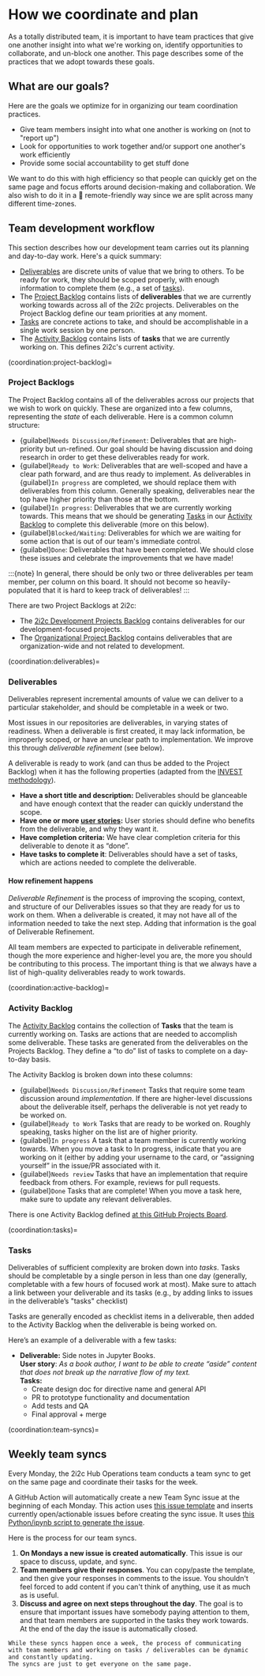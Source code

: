 # How we coordinate and plan

As a totally distributed team, it is important to have team practices that give one another insight into what we're working on, identify opportunities to collaborate, and un-block one another. This page describes some of the practices that we adopt towards these goals.

## What are our goals?

Here are the goals we optimize for in organizing our team coordination practices.

- Give team members insight into what one another is working on (not to "report up")
- Look for opportunities to work together and/or support one another's work efficiently
- Provide some social accountability to get stuff done

We want to do this with high efficiency so that people can quickly get on the same page and focus efforts around decision-making and collaboration. We also wish to do it in a 💯 remote-friendly way since we are split across many different time-zones.

## Team development workflow

This section describes how our development team carries out its planning and day-to-day work.
Here's a quick summary:

* [Deliverables](coordination:deliverables) are discrete units of value that we bring to others. To be ready for work, they should be scoped properly, with enough information to complete them (e.g., a set of [tasks](coordination:tasks)).
* The [Project Backlog](coordination:project-backlog) contains lists of **deliverables** that we are currently working towards across all of the 2i2c projects. Deliverables on the Project Backlog define our team priorities at any moment.
* [Tasks](coordination:tasks) are concrete actions to take, and should be accomplishable in a single work session by one person.
* The [Activity Backlog](coordination:active-backlog) contains lists of **tasks** that we are currently working on. This defines 2i2c's current activity.

(coordination:project-backlog)=
### Project Backlogs

The Project Backlog contains all of the deliverables across our projects that we wish to work on quickly.
These are organized into a few columns, representing the _state_ of each deliverable.
Here is a common column structure:

- {guilabel}`Needs Discussion/Refinement`: Deliverables that are high-priority but un-refined. Our goal should be having discussion and doing research in order to get these deliverables ready for work.
- {guilabel}`Ready to Work`: Deliverables that are well-scoped and have a clear path forward, and are thus ready to implement. As deliverables in {guilabel}`In progress` are completed, we should replace them with deliverables from this column. Generally speaking, deliverables near the top have higher priority than those at the bottom.
- {guilabel}`In progress`: Deliverables that we are currently working towards. This means that we should be generating [Tasks](coordination:tasks) in our [Activity Backlog](https://github.com/orgs/2i2c-org/projects/5) to complete this deliverable (more on this below).
- {guilabel}`Blocked/Waiting`: Deliverables for which we are waiting for some action that is out of our team's immediate control.
- {guilabel}`Done`: Deliverables that have been completed. We should close these issues and celebrate the improvements that we have made!

:::{note}
In general, there should be only two or three deliverables per team member, per column on this board.
It should not become so heavily-populated that it is hard to keep track of deliverables!
:::

There are two Project Backlogs at 2i2c:

- The [2i2c Development Projects Backlog](https://github.com/orgs/2i2c-org/projects/7) contains deliverables for our development-focused projects.
- The [Organizational Project Backlog](https://github.com/2i2c-org/meta/projects/6?fullscreen=true) contains deliverables that are organization-wide and not related to development.

(coordination:deliverables)=
### Deliverables

Deliverables represent incremental amounts of value we can deliver to a particular stakeholder, and should be completable in a week or two. 

Most issues in our repositories are deliverables, in varying states of readiness. When a deliverable is first created, it may lack information, be improperly scoped, or have an unclear path to implementation. We improve this through _deliverable refinement_ (see below).

A deliverable is ready to work (and can thus be added to the Project Backlog) when it has the following properties (adapted from the [INVEST methodology](https://agileforall.com/new-to-agile-invest-in-good-user-stories/)).

- **Have a short title and description:** Deliverables should be glanceable and have enough context that the reader can quickly understand the scope.
- **Have one or more [user stories](https://www.atlassian.com/agile/project-management/user-stories):** User stories should define who benefits from the deliverable, and why they want it.
- **Have completion criteria:** We have clear completion criteria for this deliverable to denote it as “done”.
- **Have tasks to complete it**: Deliverables should have a set of tasks, which are actions needed to complete the deliverable.

#### How refinement happens

_Deliverable Refinement_ is the process of improving the scoping, context, and structure of our Deliverables issues so that they are ready for us to work on them. When a deliverable is created, it may not have all of the information needed to take the next step. Adding that information is the goal of Deliverable Refinement.

All team members are expected to participate in deliverable refinement, though the more experience and higher-level you are, the more you should be contributing to this process.
The important thing is that we always have a list of high-quality deliverables ready to work towards.

(coordination:active-backlog)=
### Activity Backlog

The [Activity Backlog](https://github.com/orgs/2i2c-org/projects/5) contains the collection of **Tasks** that the team is currently working on.
Tasks are actions that are needed to accomplish some deliverable.
These tasks are generated from the deliverables on the Projects Backlog.
They define a “to do” list of tasks to complete on a day-to-day basis.

The Activity Backlog is broken down into these columns:

- {guilabel}`Needs Discussion/Refinement` Tasks that require some team discussion around _implementation_. If there are higher-level discussions about the deliverable itself, perhaps the deliverable is not yet ready to be worked on.
- {guilabel}`Ready to Work` Tasks that are ready to be worked on. Roughly speaking, tasks higher on the list are of higher priority.
- {guilabel}`In progress` A task that a team member is currently working towards. When you move a task to In progress, indicate that you are working on it (either by adding your username to the card, or “assigning yourself” in the issue/PR associated with it.
- {guilabel}`Needs review` Tasks that have an implementation that require feedback from others. For example, reviews for pull requests.
- {guilabel}`Done` Tasks that are complete! When you move a task here, make sure to update any relevant deliverables.

There is one Activity Backlog defined [at this GitHub Projects Board](https://github.com/orgs/2i2c-org/projects/5).

(coordination:tasks)=
### Tasks

Deliverables of sufficient complexity are broken down into _tasks_. Tasks should be completable by a single person in less than one day (generally, completable with a few hours of focused work at most). Make sure to attach a link between your deliverable and its tasks (e.g., by adding links to issues in the deliverable’s "tasks" checklist)

Tasks are generally encoded as checklist items in a deliverable, then added to the Activity Backlog when the deliverable is being worked on.

Here’s an example of a deliverable with a few tasks:

- **Deliverable:** Side notes in Jupyter Books. \
  **User story**: _As a book author, I want to be able to create “aside” content that does not break up the narrative flow of my text._ \
  **Tasks:**
    - Create design doc for directive name and general API
    - PR to prototype functionality and documentation
    - Add tests and QA
    - Final approval + merge

(coordination:team-syncs)=
## Weekly team syncs

Every Monday, the 2i2c Hub Operations team conducts a team sync to get on the same page and coordinate their tasks for the week.

A GitHub Action will automatically create a new Team Sync issue at the beginning of each Monday.
This action uses [this issue template](https://github.com/2i2c-org/team-compass/blob/main/.github/ISSUE_TEMPLATE/team-update.md) and inserts currently open/actionable issues before creating the sync issue.
It uses [this Python/ipynb script to generate the issue](https://github.com/2i2c-org/team-compass/blob/main/scripts/post-team-sync.py).

Here is the process for our team syncs.

1. **On Mondays a new issue is created automatically**. This issue is our space to discuss, update, and sync.
2. **Team members give their responses**. You can copy/paste the template, and then give your responses in comments to the issue. You shouldn't feel forced to add content if you can't think of anything, use it as much as is useful.
3. **Discuss and agree on next steps throughout the day**. The goal is to ensure that important issues have somebody paying attention to them, and that team members are supported in the tasks they work towards. At the end of the day the issue is automatically closed.

```{note}
While these syncs happen once a week, the process of communicating with team members and working on tasks / deliverables can be dynamic and constantly updating.
The syncs are just to get everyone on the same page.
```
